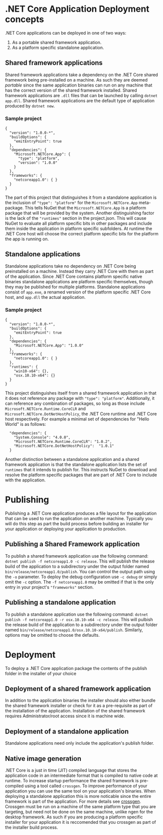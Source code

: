 # .NET Core Application Deployment concepts
.NET Core applications can be deployed in one of two ways:

1. As a portable shared framework application.
2. As a platform specific standalone application.

##  Shared framework applications
Shared framework applications take a dependency on the .NET Core shared framework being pre-installed on a machine.  As such they are deemed *portable* since the same application binaries can run on any machine that has the correct version of the shared framework installed.  Shared framework applications are `.dll` files that can be launched by calling `dotnet app.dll`.  Shared framework applications are the default type of application produced by `dotnet new`.

### Sample project
```
{
  "version": "1.0.0-*",
  "buildOptions": {
    "emitEntryPoint": true
  },
  "dependencies": {
    "Microsoft.NETCore.App": {
      "type": "platform",
      "version": "1.0.0"
    }
  },
  "frameworks": {
    "netcoreapp1.0": { }
  }
}
```
The part of this project that distinguishes it from a standalone application is the inclusion of `"type": "platform"` for the `Microsoft.NETCore.App` meta-package.  This tells NuGet that the `Microsoft.NETCore.App` is a platform package that will be provided by the system.  Another distinguishing factor is the lack of the `"runtimes"` section in the project.json.  This will cause NuGet to evaluate all platform specific bits in other packages and include them inside the application in platform specific subfolders.  At runtime the .NET Core host will choose the correct platform specific bits for the platform the app is running on.

## Standalone applications
Standalone applications take no dependency on .NET Core being preinstalled on a machine.  Instead they carry .NET Core with them as part of the application.  Since .NET Core contains platform specific native binaries standalone applications are platform specific themselves, though they may be published for multiple platforms.  Standalone applications consist of `app.exe`, a renamed version of the platform specific .NET Core host, and `app.dll` the actual application.

### Sample project
```
{
  "version": "1.0.0-*",
  "buildOptions": {
    "emitEntryPoint": true
  },
  "dependencies": {
    "Microsoft.NETCore.App": "1.0.0"
  },
  "frameworks": {
    "netcoreapp1.0": { }
  },
  "runtimes": {
    "win10-x64": {},
    "osx.10.10-x64": {}
  }
}
```
This project distinguishes itself from a shared framework application in that it does not reference any package with `"type": "platform"`.  Additionally, it can reference any combination of packages, so long as those include `Microsoft.NETCore.Runtime.CoreCLR` and `Microsoft.NETCore.DotNetHostPolicy`, the .NET Core runtime and .NET Core host respectively.  For example a minimal set of dependencies for "Hello World" is as follows:
```
  "dependencies": {
    "System.Console": "4.0.0",
    "Microsoft.NETCore.Runtime.CoreCLR": "1.0.2",
    "Microsoft.NETCore.DotNetHostPolicy":  "1.0.1"
  }
```
Another distinction between a standalone application and a shared framework application is that the standalone application lists the set of `runtimes` that it intends to publish for.  This instructs NuGet to download and resolve the platform specific packages that are part of .NET Core to include with the application.

# Publishing
Publishing a .NET Core application produces a file layout for the application that can be used to run the application on another machine.  Typically you will do this step as part the build process before building an installer for your application or deploying your application to production.

## Publishing a Shared Framework application
To publish a shared framework application use the following command: `dotnet publish -f netcoreapp1.0 -c release`.  This will publish the release build of the application to a subdirectory under the output folder named `bin/release/netcoreapp1.0/publish`.  You can control the output path using the `-o` parameter.  To deploy the debug configuration use `-c debug` or simply omit the `-c` option.  The `-f netcoreapp1.0` may be omitted if that is the only entry in your project's `"frameworks"` section.

## Publishing a standalone application
To publish a standalone application use the following command: `dotnet publish -f netcoreapp1.0 -r osx.10.10-x64 -c release`.  This will pulbish the release build of the application to a subdirectory under the output folder named `bin/release/netcoreapp1.0/osx.10.10-x64/publish`.  Similarly, options may be omitted to choose the defaults.

# Deployment
To deploy a .NET Core application package the contents of the publish folder in the installer of your choice

## Deployment of a shared framework application
In addition to the application binaries the installer should also either bundle the shared framework installer or check for it as a pre-requisite as part of the installation of the application.  Installation of the shared framework requires Administrator/root access since it is machine wide.

## Deployment of a standalone application
Standalone applications need only include the application's publish folder.

## Native image generation
.NET Core is a just in time (JIT) compiled language that stores the application code in an intermediate format that is compiled to native code at runtime.  To increase startup performance the shared framework is pre-compiled using a tool called `crossgen`.  To improve performance of your application you can use the same tool on your application's binaries.  When deploying a standalone application this is more noticable since the entire framework is part of the application.  For more details see [crossgen](core-sdk/cli/crossgen.md).  Crossgen must be run on a machine of the same platform type that you are targeting, but need not be done on the same machine, unlike ngen for the desktop framework.  As such if you are producing a platform specific installer for your application it is reccomended that you crossgen as part of the installer build process.

